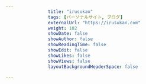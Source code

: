 ---
                title: "irusukan"
                tags: [パーソナルサイト, ブログ]
                externalUrl: "https://irusukan.com"
                weight: 102
                showDate: false
                showAuthor: false
                showReadingTime: false
                showEdit: false
                showLikes: false
                showViews: false
                layoutBackgroundHeaderSpace: false
                ---

